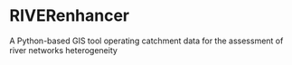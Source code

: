 # RIVERenhancer
A Python-based GIS tool operating catchment data for the assessment of river networks heterogeneity
